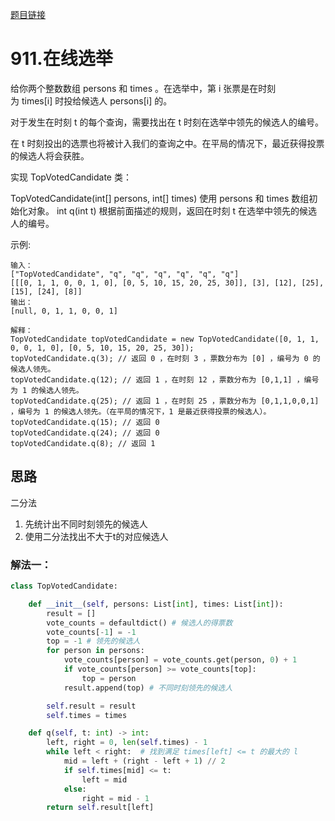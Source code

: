 [题目链接](https://leetcode-cn.com/problems/online-election/)
# 911.在线选举
给你两个整数数组 persons 和 times 。在选举中，第 i 张票是在时刻为 times[i] 时投给候选人 persons[i] 的。

对于发生在时刻 t 的每个查询，需要找出在 t 时刻在选举中领先的候选人的编号。

在 t 时刻投出的选票也将被计入我们的查询之中。在平局的情况下，最近获得投票的候选人将会获胜。

实现 TopVotedCandidate 类：

TopVotedCandidate(int[] persons, int[] times) 使用 persons 和 times 数组初始化对象。
int q(int t) 根据前面描述的规则，返回在时刻 t 在选举中领先的候选人的编号。

示例:
```
输入：
["TopVotedCandidate", "q", "q", "q", "q", "q", "q"]
[[[0, 1, 1, 0, 0, 1, 0], [0, 5, 10, 15, 20, 25, 30]], [3], [12], [25], [15], [24], [8]]
输出：
[null, 0, 1, 1, 0, 0, 1]

解释：
TopVotedCandidate topVotedCandidate = new TopVotedCandidate([0, 1, 1, 0, 0, 1, 0], [0, 5, 10, 15, 20, 25, 30]);
topVotedCandidate.q(3); // 返回 0 ，在时刻 3 ，票数分布为 [0] ，编号为 0 的候选人领先。
topVotedCandidate.q(12); // 返回 1 ，在时刻 12 ，票数分布为 [0,1,1] ，编号为 1 的候选人领先。
topVotedCandidate.q(25); // 返回 1 ，在时刻 25 ，票数分布为 [0,1,1,0,0,1] ，编号为 1 的候选人领先。（在平局的情况下，1 是最近获得投票的候选人）。
topVotedCandidate.q(15); // 返回 0
topVotedCandidate.q(24); // 返回 0
topVotedCandidate.q(8); // 返回 1
```


## 思路
二分法
1. 先统计出不同时刻领先的候选人
2. 使用二分法找出不大于t的对应候选人
### 解法一：

```python
class TopVotedCandidate:

    def __init__(self, persons: List[int], times: List[int]):
        result = []
        vote_counts = defaultdict() # 候选人的得票数
        vote_counts[-1] = -1
        top = -1 # 领先的候选人
        for person in persons:
            vote_counts[person] = vote_counts.get(person, 0) + 1
            if vote_counts[person] >= vote_counts[top]:
                top = person
            result.append(top) # 不同时刻领先的候选人

        self.result = result
        self.times = times

    def q(self, t: int) -> int:
        left, right = 0, len(self.times) - 1
        while left < right:  # 找到满足 times[left] <= t 的最大的 l
            mid = left + (right - left + 1) // 2
            if self.times[mid] <= t:
                left = mid
            else:
                right = mid - 1
        return self.result[left]
```

